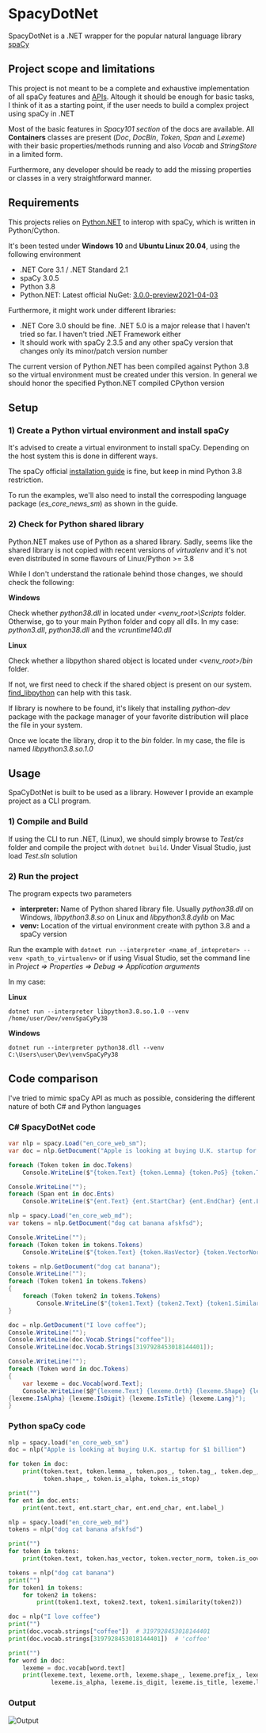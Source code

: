 # SpacyDotNet

SpacyDotNet is a .NET wrapper for the popular natural language library [spaCy](https://spacy.io/)

## Project scope and limitations

This project is not meant to be a complete and exhaustive implementation of all spaCy features and [APIs](https://spacy.io/api). Altough it should be enough for basic tasks, I think of it as a starting point, if the user needs to build a complex project using spaCy in .NET 

Most of the basic features in _Spacy101 section_ of the docs are available. All **Containers** classes are present (_Doc_, _DocBin_, _Token_, _Span_ and _Lexeme_) with their basic properties/methods running and also _Vocab_ and _StringStore_ in a limited form.

Furthermore, any developer should be ready to add the missing properties or classes in a very straightforward manner.

## Requirements

This projects relies on [Python.NET](http://pythonnet.github.io/) to interop with spaCy, which is written in Python/Cython.

It's been tested under **Windows 10** and **Ubuntu Linux 20.04**, using the following environment

- .NET Core 3.1 / .NET Standard 2.1
- spaCy 3.0.5
- Python 3.8
- Python.NET: Latest official NuGet: [3.0.0-preview2021-04-03](https://www.nuget.org/packages/pythonnet/3.0.0-preview2021-04-03)

Furthermore, it might work under different libraries:

- .NET Core 3.0 should be fine. .NET 5.0 is a major release that I haven't tried so far. I haven't tried .NET Framework either
- It should work with spaCy 2.3.5 and any other spaCy version that changes only its minor/patch version number

The current version of Python.NET has been compiled against Python 3.8 so the virtual environment must be created under this version. In general we should honor the specified Python.NET compiled CPython version

## Setup

### 1) Create a Python virtual environment and install spaCy

It's advised to create a virtual environment to install spaCy. Depending on the host system this is done in different ways.

The spaCy official [installation guide](https://spacy.io/usage) is fine, but keep in mind Python 3.8 restriction.

To run the examples, we'll also need to install the correspoding language package (_es_core_news_sm_) as shown in the guide.

### 2) Check for Python shared library

Python.NET makes use of Python as a shared library. Sadly, seems like the shared library is not copied with recent versions of _virtualenv_ and it's not even distributed in some flavours of Linux/Python >= 3.8

While I don't understand the rationale behind those changes, we should check the following:

**Windows**

Check whether _python38.dll_ in located under _<venv_root>\Scripts_ folder. Otherwise, go to your main Python folder and copy all dlls. In my case: _python3.dll_, _python38.dll_ and the _vcruntime140.dll_

**Linux**

Check whether a libpython shared object is located under _<venv_root>/bin_ folder.

If not, we first need to check if the shared object is present on our system. [find_libpython](https://pypi.org/project/find-libpython/) can help with this task.

If library is nowhere to be found, it's likely that installing _python-dev_ package with the package manager of your favorite distribution will place the file in your system.

Once we locate the library, drop it to the _bin_ folder. In my case, the file is named _libpython3.8.so.1.0_

## Usage

SpaCyDotNet is built to be used as a library. However I provide an example project as a CLI program.

### 1) Compile and Build

If using the CLI to run .NET, (Linux), we should simply browse to _Test/cs_ folder and compile the project with `dotnet build`. Under Visual Studio, just load _Test.sln_ solution

### 2) Run the project

The program expects two parameters

- **interpreter:** Name of Python shared library file. Usually _python38.dll_ on Windows, _libpython3.8.so_ on Linux and _libpython3.8.dylib_ on Mac
- **venv:** Location of the virtual environment create with python 3.8 and a spaCy version

Run the example with `dotnet run --interpreter <name_of_intepreter> --venv <path_to_virtualenv>` or if using Visual Studio, set the command line in _Project => Properties => Debug => Application arguments_

In my case:

**Linux**

    dotnet run --interpreter libpython3.8.so.1.0 --venv /home/user/Dev/venvSpaCyPy38

**Windows**

    dotnet run --interpreter python38.dll --venv C:\Users\user\Dev\venvSpaCyPy38

## Code comparison

I've tried to mimic spaCy API as much as possible, considering the different nature of both C# and Python languages

### C# SpacyDotNet code

```c#
var nlp = spacy.Load("en_core_web_sm");
var doc = nlp.GetDocument("Apple is looking at buying U.K. startup for $1 billion");

foreach (Token token in doc.Tokens)
    Console.WriteLine($"{token.Text} {token.Lemma} {token.PoS} {token.Tag} {token.Dep} {token.Shape} {token.IsAlpha} {token.IsStop}");

Console.WriteLine("");
foreach (Span ent in doc.Ents)
    Console.WriteLine($"{ent.Text} {ent.StartChar} {ent.EndChar} {ent.Label}");

nlp = spacy.Load("en_core_web_md");
var tokens = nlp.GetDocument("dog cat banana afskfsd");

Console.WriteLine("");
foreach (Token token in tokens.Tokens)
    Console.WriteLine($"{token.Text} {token.HasVector} {token.VectorNorm}, {token.IsOov}");

tokens = nlp.GetDocument("dog cat banana");
Console.WriteLine("");
foreach (Token token1 in tokens.Tokens)
{
    foreach (Token token2 in tokens.Tokens)
        Console.WriteLine($"{token1.Text} {token2.Text} {token1.Similarity(token2) }");
}

doc = nlp.GetDocument("I love coffee");
Console.WriteLine("");
Console.WriteLine(doc.Vocab.Strings["coffee"]);
Console.WriteLine(doc.Vocab.Strings[3197928453018144401]);

Console.WriteLine("");
foreach (Token word in doc.Tokens)
{
    var lexeme = doc.Vocab[word.Text];
    Console.WriteLine($@"{lexeme.Text} {lexeme.Orth} {lexeme.Shape} {lexeme.Prefix} {lexeme.Suffix} 
{lexeme.IsAlpha} {lexeme.IsDigit} {lexeme.IsTitle} {lexeme.Lang}");
}
```
### Python spaCy code

```python
nlp = spacy.load("en_core_web_sm")
doc = nlp("Apple is looking at buying U.K. startup for $1 billion")

for token in doc:
    print(token.text, token.lemma_, token.pos_, token.tag_, token.dep_,
          token.shape_, token.is_alpha, token.is_stop)

print("")
for ent in doc.ents:
    print(ent.text, ent.start_char, ent.end_char, ent.label_)

nlp = spacy.load("en_core_web_md")
tokens = nlp("dog cat banana afskfsd")

print("")
for token in tokens:
    print(token.text, token.has_vector, token.vector_norm, token.is_oov)

tokens = nlp("dog cat banana")
print("")
for token1 in tokens:
    for token2 in tokens:
        print(token1.text, token2.text, token1.similarity(token2))

doc = nlp("I love coffee")
print("")
print(doc.vocab.strings["coffee"])  # 3197928453018144401
print(doc.vocab.strings[3197928453018144401])  # 'coffee'

print("")
for word in doc:
    lexeme = doc.vocab[word.text]
    print(lexeme.text, lexeme.orth, lexeme.shape_, lexeme.prefix_, lexeme.suffix_,
            lexeme.is_alpha, lexeme.is_digit, lexeme.is_title, lexeme.lang_)
```
### Output

![Output](https://github.com/AMArostegui/SpacyDotNet/blob/master/Output.png)

